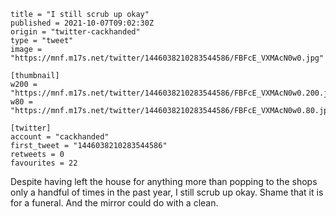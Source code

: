 ```
title = "I still scrub up okay"
published = 2021-10-07T09:02:30Z
origin = "twitter-cackhanded"
type = "tweet"
image = "https://mnf.m17s.net/twitter/1446038210283544586/FBFcE_VXMAcN0w0.jpg"

[thumbnail]
w200 = "https://mnf.m17s.net/twitter/1446038210283544586/FBFcE_VXMAcN0w0.200.jpg"
w80 = "https://mnf.m17s.net/twitter/1446038210283544586/FBFcE_VXMAcN0w0.80.jpg"

[twitter]
account = "cackhanded"
first_tweet = "1446038210283544586"
retweets = 0
favourites = 22
```

Despite having left the house for anything more than popping to the shops only a handful of times in the past year, I still scrub up okay. Shame that it is for a funeral. And the mirror could do with a clean.

<p class='image'><img src='https://mnf.m17s.net/twitter/1446038210283544586/FBFcE_VXMAcN0w0.jpg' alt=''></p>

